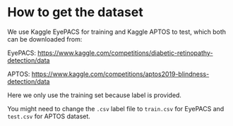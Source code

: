 # How to get the dataset

We use Kaggle EyePACS for training and Kaggle APTOS to test, which both can be downloaded from:

EyePACS: https://www.kaggle.com/competitions/diabetic-retinopathy-detection/data

APTOS: https://www.kaggle.com/competitions/aptos2019-blindness-detection/data

Here we only use the training set because label is provided.

You might need to change the `.csv` label file to `train.csv` for EyePACS and `test.csv` for APTOS dataset.